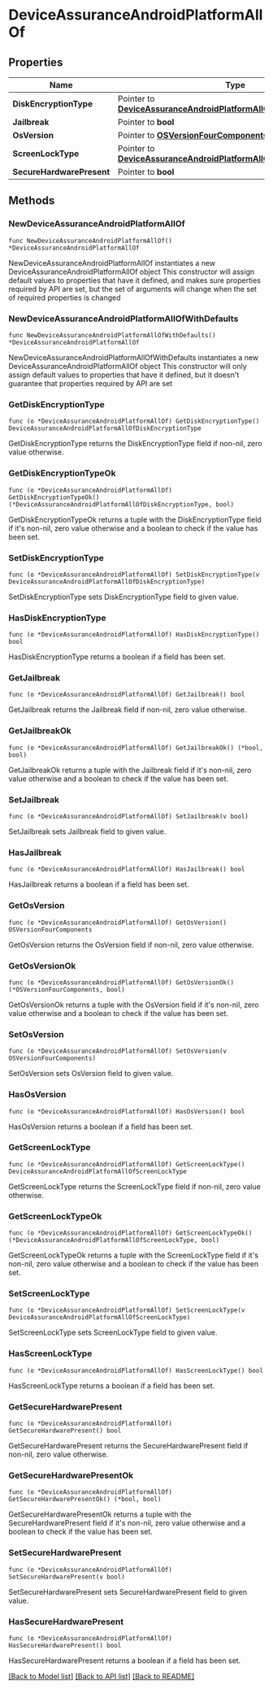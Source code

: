 # DeviceAssuranceAndroidPlatformAllOf

## Properties

Name | Type | Description | Notes
------------ | ------------- | ------------- | -------------
**DiskEncryptionType** | Pointer to [**DeviceAssuranceAndroidPlatformAllOfDiskEncryptionType**](DeviceAssuranceAndroidPlatformAllOfDiskEncryptionType.md) |  | [optional] 
**Jailbreak** | Pointer to **bool** |  | [optional] 
**OsVersion** | Pointer to [**OSVersionFourComponents**](OSVersionFourComponents.md) |  | [optional] 
**ScreenLockType** | Pointer to [**DeviceAssuranceAndroidPlatformAllOfScreenLockType**](DeviceAssuranceAndroidPlatformAllOfScreenLockType.md) |  | [optional] 
**SecureHardwarePresent** | Pointer to **bool** |  | [optional] 

## Methods

### NewDeviceAssuranceAndroidPlatformAllOf

`func NewDeviceAssuranceAndroidPlatformAllOf() *DeviceAssuranceAndroidPlatformAllOf`

NewDeviceAssuranceAndroidPlatformAllOf instantiates a new DeviceAssuranceAndroidPlatformAllOf object
This constructor will assign default values to properties that have it defined,
and makes sure properties required by API are set, but the set of arguments
will change when the set of required properties is changed

### NewDeviceAssuranceAndroidPlatformAllOfWithDefaults

`func NewDeviceAssuranceAndroidPlatformAllOfWithDefaults() *DeviceAssuranceAndroidPlatformAllOf`

NewDeviceAssuranceAndroidPlatformAllOfWithDefaults instantiates a new DeviceAssuranceAndroidPlatformAllOf object
This constructor will only assign default values to properties that have it defined,
but it doesn't guarantee that properties required by API are set

### GetDiskEncryptionType

`func (o *DeviceAssuranceAndroidPlatformAllOf) GetDiskEncryptionType() DeviceAssuranceAndroidPlatformAllOfDiskEncryptionType`

GetDiskEncryptionType returns the DiskEncryptionType field if non-nil, zero value otherwise.

### GetDiskEncryptionTypeOk

`func (o *DeviceAssuranceAndroidPlatformAllOf) GetDiskEncryptionTypeOk() (*DeviceAssuranceAndroidPlatformAllOfDiskEncryptionType, bool)`

GetDiskEncryptionTypeOk returns a tuple with the DiskEncryptionType field if it's non-nil, zero value otherwise
and a boolean to check if the value has been set.

### SetDiskEncryptionType

`func (o *DeviceAssuranceAndroidPlatformAllOf) SetDiskEncryptionType(v DeviceAssuranceAndroidPlatformAllOfDiskEncryptionType)`

SetDiskEncryptionType sets DiskEncryptionType field to given value.

### HasDiskEncryptionType

`func (o *DeviceAssuranceAndroidPlatformAllOf) HasDiskEncryptionType() bool`

HasDiskEncryptionType returns a boolean if a field has been set.

### GetJailbreak

`func (o *DeviceAssuranceAndroidPlatformAllOf) GetJailbreak() bool`

GetJailbreak returns the Jailbreak field if non-nil, zero value otherwise.

### GetJailbreakOk

`func (o *DeviceAssuranceAndroidPlatformAllOf) GetJailbreakOk() (*bool, bool)`

GetJailbreakOk returns a tuple with the Jailbreak field if it's non-nil, zero value otherwise
and a boolean to check if the value has been set.

### SetJailbreak

`func (o *DeviceAssuranceAndroidPlatformAllOf) SetJailbreak(v bool)`

SetJailbreak sets Jailbreak field to given value.

### HasJailbreak

`func (o *DeviceAssuranceAndroidPlatformAllOf) HasJailbreak() bool`

HasJailbreak returns a boolean if a field has been set.

### GetOsVersion

`func (o *DeviceAssuranceAndroidPlatformAllOf) GetOsVersion() OSVersionFourComponents`

GetOsVersion returns the OsVersion field if non-nil, zero value otherwise.

### GetOsVersionOk

`func (o *DeviceAssuranceAndroidPlatformAllOf) GetOsVersionOk() (*OSVersionFourComponents, bool)`

GetOsVersionOk returns a tuple with the OsVersion field if it's non-nil, zero value otherwise
and a boolean to check if the value has been set.

### SetOsVersion

`func (o *DeviceAssuranceAndroidPlatformAllOf) SetOsVersion(v OSVersionFourComponents)`

SetOsVersion sets OsVersion field to given value.

### HasOsVersion

`func (o *DeviceAssuranceAndroidPlatformAllOf) HasOsVersion() bool`

HasOsVersion returns a boolean if a field has been set.

### GetScreenLockType

`func (o *DeviceAssuranceAndroidPlatformAllOf) GetScreenLockType() DeviceAssuranceAndroidPlatformAllOfScreenLockType`

GetScreenLockType returns the ScreenLockType field if non-nil, zero value otherwise.

### GetScreenLockTypeOk

`func (o *DeviceAssuranceAndroidPlatformAllOf) GetScreenLockTypeOk() (*DeviceAssuranceAndroidPlatformAllOfScreenLockType, bool)`

GetScreenLockTypeOk returns a tuple with the ScreenLockType field if it's non-nil, zero value otherwise
and a boolean to check if the value has been set.

### SetScreenLockType

`func (o *DeviceAssuranceAndroidPlatformAllOf) SetScreenLockType(v DeviceAssuranceAndroidPlatformAllOfScreenLockType)`

SetScreenLockType sets ScreenLockType field to given value.

### HasScreenLockType

`func (o *DeviceAssuranceAndroidPlatformAllOf) HasScreenLockType() bool`

HasScreenLockType returns a boolean if a field has been set.

### GetSecureHardwarePresent

`func (o *DeviceAssuranceAndroidPlatformAllOf) GetSecureHardwarePresent() bool`

GetSecureHardwarePresent returns the SecureHardwarePresent field if non-nil, zero value otherwise.

### GetSecureHardwarePresentOk

`func (o *DeviceAssuranceAndroidPlatformAllOf) GetSecureHardwarePresentOk() (*bool, bool)`

GetSecureHardwarePresentOk returns a tuple with the SecureHardwarePresent field if it's non-nil, zero value otherwise
and a boolean to check if the value has been set.

### SetSecureHardwarePresent

`func (o *DeviceAssuranceAndroidPlatformAllOf) SetSecureHardwarePresent(v bool)`

SetSecureHardwarePresent sets SecureHardwarePresent field to given value.

### HasSecureHardwarePresent

`func (o *DeviceAssuranceAndroidPlatformAllOf) HasSecureHardwarePresent() bool`

HasSecureHardwarePresent returns a boolean if a field has been set.


[[Back to Model list]](../README.md#documentation-for-models) [[Back to API list]](../README.md#documentation-for-api-endpoints) [[Back to README]](../README.md)


